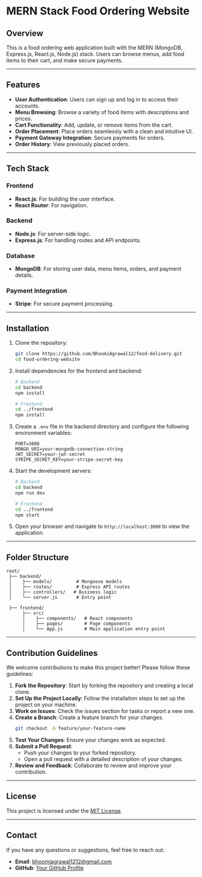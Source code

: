 # MERN Stack Food Ordering Website

## Overview

This is a food ordering web application built with the MERN (MongoDB, Express.js, React.js, Node.js) stack. Users can browse menus, add food items to their cart, and make secure payments.

---

## Features

- **User Authentication**: Users can sign up and log in to access their accounts.
- **Menu Browsing**: Browse a variety of food items with descriptions and prices.
- **Cart Functionality**: Add, update, or remove items from the cart.
- **Order Placement**: Place orders seamlessly with a clean and intuitive UI.
- **Payment Gateway Integration**: Secure payments for orders.
- **Order History**: View previously placed orders.

---

## Tech Stack

### Frontend
- **React.js**: For building the user interface.
- **React Router**: For navigation.

### Backend
- **Node.js**: For server-side logic.
- **Express.js**: For handling routes and API endpoints.

### Database
- **MongoDB**: For storing user data, menu items, orders, and payment details.

### Payment Integration
- **Stripe**: For secure payment processing.

---

## Installation

1. Clone the repository:
    ```bash
    git clone https://github.com/BhoomiAgrawal12/food-delivery.git
    cd food-ordering-website
    ```
2. Install dependencies for the frontend and backend:
    ```bash
    # Backend
    cd backend
    npm install

    # Frontend
    cd ../frontend
    npm install
    ```
3. Create a `.env` file in the backend directory and configure the following environment variables:
    ```env
    PORT=3000
    MONGO_URI=your-mongodb-connection-string
    JWT_SECRET=your-jwt-secret
    STRIPE_SECRET_KEY=your-stripe-secret-key
    ```
4. Start the development servers:
    ```bash
    # Backend
    cd backend
    npm run dev

    # Frontend
    cd ../frontend
    npm start
    ```
5. Open your browser and navigate to `http://localhost:3000` to view the application.

---

## Folder Structure

```
root/
 ├── backend/
 │    ├── models/         # Mongoose models
 │    ├── routes/         # Express API routes
 │    ├── controllers/   # Business logic
 │    └── server.js       # Entry point

 ├── frontend/
      ├── src/
      │    ├── components/   # React components
      │    ├── pages/        # Page components
      │    └── App.js        # Main application entry point
```

---

## Contribution Guidelines

We welcome contributions to make this project better! Please follow these guidelines:

1. **Fork the Repository**: Start by forking the repository and creating a local clone.
2. **Set Up the Project Locally**: Follow the installation steps to set up the project on your machine.
3. **Work on Issues**: Check the issues section for tasks or report a new one.
4. **Create a Branch**: Create a feature branch for your changes.
    ```bash
    git checkout -b feature/your-feature-name
    ```
5. **Test Your Changes**: Ensure your changes work as expected.
6. **Submit a Pull Request**:
    - Push your changes to your forked repository.
    - Open a pull request with a detailed description of your changes.
7. **Review and Feedback**: Collaborate to review and improve your contribution.

---

## License

This project is licensed under the [MIT License](LICENSE).

---

## Contact

If you have any questions or suggestions, feel free to reach out:
- **Email**: bhoomiagrawal1212@gmail.com
- **GitHub**: [Your GitHub Profile](https://github.com/BhoomiAgrawal12)

